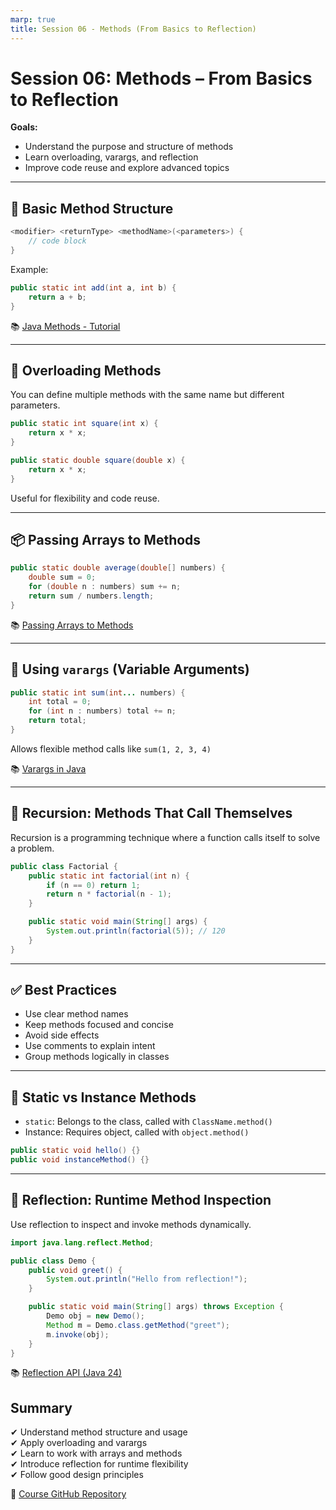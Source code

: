```yaml
---
marp: true
title: Session 06 - Methods (From Basics to Reflection)
---
```


# Session 06: Methods – From Basics to Reflection

**Goals:**
- Understand the purpose and structure of methods
- Learn overloading, varargs, and reflection
- Improve code reuse and explore advanced topics

---

## 🧱 Basic Method Structure

```java
<modifier> <returnType> <methodName>(<parameters>) {
    // code block
}
```

Example:
```java
public static int add(int a, int b) {
    return a + b;
}
```

📚 [Java Methods - Tutorial](https://docs.oracle.com/javase/tutorial/java/javaOO/methods.html)

---

## 🎯 Overloading Methods

You can define multiple methods with the same name but different parameters.

```java
public static int square(int x) {
    return x * x;
}

public static double square(double x) {
    return x * x;
}
```

Useful for flexibility and code reuse.

---

## 📦 Passing Arrays to Methods

```java
public static double average(double[] numbers) {
    double sum = 0;
    for (double n : numbers) sum += n;
    return sum / numbers.length;
}
```

📚 [Passing Arrays to Methods](https://docs.oracle.com/javase/tutorial/java/nutsandbolts/arrays.html)

---

## 🔁 Using `varargs` (Variable Arguments)

```java
public static int sum(int... numbers) {
    int total = 0;
    for (int n : numbers) total += n;
    return total;
}
```

Allows flexible method calls like `sum(1, 2, 3, 4)`

📚 [Varargs in Java](https://docs.oracle.com/javase/tutorial/java/javaOO/arguments.html)

---

## 🔁 Recursion: Methods That Call Themselves

Recursion is a programming technique where a function calls itself to solve a problem.

```java
public class Factorial {
    public static int factorial(int n) {
        if (n == 0) return 1;
        return n * factorial(n - 1);
    }

    public static void main(String[] args) {
        System.out.println(factorial(5)); // 120
    }
}
```

---

## ✅ Best Practices

- Use clear method names
- Keep methods focused and concise
- Avoid side effects
- Use comments to explain intent
- Group methods logically in classes

---

## 🔄 Static vs Instance Methods

- `static`: Belongs to the class, called with `ClassName.method()`
- Instance: Requires object, called with `object.method()`

```java
public static void hello() {}
public void instanceMethod() {}
```

---

## 🧠 Reflection: Runtime Method Inspection

Use reflection to inspect and invoke methods dynamically.

```java
import java.lang.reflect.Method;

public class Demo {
    public void greet() {
        System.out.println("Hello from reflection!");
    }

    public static void main(String[] args) throws Exception {
        Demo obj = new Demo();
        Method m = Demo.class.getMethod("greet");
        m.invoke(obj);
    }
}
```

📚 [Reflection API (Java 24)](https://docs.oracle.com/en/java/javase/24/docs/api/java.base/java/lang/reflect/Method.html)


## Summary

✔ Understand method structure and usage  
✔ Apply overloading and varargs  
✔ Learn to work with arrays and methods  
✔ Introduce reflection for runtime flexibility  
✔ Follow good design principles

🔗 [Course GitHub Repository](https://github.com/NSCarvalho/java-training-course)